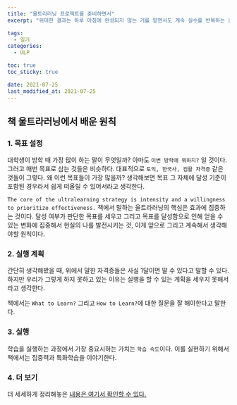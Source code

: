 ```yaml
---
title: "울트라러닝 프로젝트를 준비하면서"
excerpt: "위대한 결과는 하루 아침에 완성되지 않는 거를 알면서도 계속 실수를 반복하는 중"

tags:
  - 일기
categories:
  - ULP

toc: true
toc_sticky: true

date: 2021-07-25
last_modified_at: 2021-07-25
---
```

## 책 울트라러닝에서 배운 원칙
### 1. 목표 설정
대학생이 방학 때 가장 많이 하는 말이 무엇일까? 아마도 `이번 방학에 뭐하지?` 일 것이다. 그러고 매번 목표로 삼는 것들은 비슷하다. 대표적으로 `토익, 한국사, 컴활 자격증` 같은 것들이 그렇다. 
왜 이런 목표들이 가장 많을까? 생각해보면 목표 그 자체에 달성 기준이 포함된 경우라서 쉽게 떠올릴 수 있어서라고 생각한다.
<br>

`The core of the ultralearning strategy is intensity and a willingness to prioritize effectiveness.` 책에서 말하는 울트라러닝의 핵심은 효과에 집중하는 것이다. 달성 여부가 판단한 목표를 세우고 그리고 목표를 달성함으로 인해 얻을 수 있는 변화에 집중해서 현실의 나를 발전시키는 것, 이게 앞으로 그리고 계속해서 생각해야할 원칙이다.

### 2. 실행 계획
간단히 생각해봤을 때, 위에서 말한 자격증들은 사실 1달이면 딸 수 있다고 말할 수 있다. 하지만 우리가 그렇게 하지 못하고 있는 이유는 실행을 할 수 있는 계획을 세우지 못해서라고 생각한다.
<br>

책에서는 `What to Learn?` 그리고 `How to Learn?`에 대한 질문을 잘 해야한다고 말한다. 

### 3. 실행
학습을 실행하는 과정에서 가장 중요시하는 가치는 `학습 속도`이다. 이를 실현하기 위해서 책에서는 집중력과 특화학습을 이야기한다. 

### 4. 더 보기
더 세세하게 정리해놓은 [내용은 여기서 확인할 수 있다.](https://seen-visor-ebb.notion.site/Ultra-Learning-f208a9785996480bac4bbb4fd06388fd)